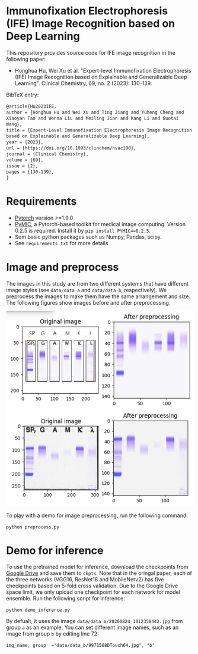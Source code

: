 # Immunofixation Electrophoresis (IFE) Image Recognition based on Deep Learning
This repository provides source code for IFE image recognition in the following paper:

* Honghua Hu, Wei Xu et al. "Expert-level Immunofixation Electrophoresis (IFE) Image Recognition based on Explainable and Generalizable Deep Learning". Clinical Chemistry, 69, no. 2 (2023): 130-139.

BibTeX entry:

    @article{Hu2023IFE,
    author = {Honghua Hu and Wei Xu and Ting Jiang and Yuheng Cheng and Xiaoyan Tao and Wenna Liu and Meiling Jian and Kang Li and Guotai Wang},
    title = {Expert-Level Immunofixation Electrophoresis Image Recognition based on Explainable and Generalizable Deep Learning},
    year = {2023},
    url = {https://doi.org/10.1093/clinchem/hvac190},
    journal = {Clinical Chemistry},
    volume = {69},
    issue = {2},
    pages = {130-139},
    }
    
# Requirements
* [Pytorch][torch_link] version >=1.9.0
* [PyMIC][pymic_link], a Pytorch-based toolkit for medical image computing. Version 0.2.5 is required. Install it by `pip install PYMIC==0.2.5`.
* Som basic python packages such as Numpy, Pandas, scipy.
* See `requirements.txt` for more details

# Image and preprocess
The images in this study are from two different systems that have different image styles (see `data/data_a` and `data/data_b`, respectively). We preprocess the images to make them have the same arrangement and size. The following figures show images before and after preprocessing.

![image_a](./data/example_a.png) 
![image_b](./data/example_b.png)

To play with a demo for image preprocessing, run the following command:

```
python preprocess.py
```

# Demo for inference
To use the pretrained model for inference, download the checkpoints from [Google Drive][model_link] and save them to `ckpts`. Note that in the oringal paper, each of the three networks (VGG16, ResNet18 and MobileNetv2) has five checkpoints based on 5-fold cross validation. Due to the Google Drive space limit, we only upload one checkpoint for each network for model ensemble. 
Run the following script for inference:

```
python demo_inference.py
```

By defualt, it uses the image `data/data_a/20200824_1012358442.jpg` from group `a` as an example. You can set different image names, such as an image from group `b` by editing line 72:

```
img_name, group  ="data/data_b/9971568DTouch64.jpg", "b" 
```

[torch_link]:https://pytorch.org
[pymic_link]:https://github.com/HiLab-git/PyMIC
[model_link]:https://drive.google.com/drive/folders/1w6e5omz_CdiOyGSViUOtWedM9kXGVr7J?usp=sharing
